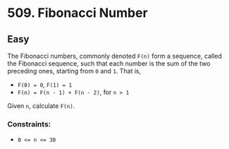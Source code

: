 # 509. Fibonacci Number

## Easy

The Fibonacci numbers, commonly denoted `F(n)` form a sequence, called the Fibonacci sequence, such that each number is
the sum of the two preceding ones, starting from `0` and `1`. That is,

- `F(0) = 0`, `F(1) = 1`
- `F(n) = F(n - 1) + F(n - 2)`, for `n > 1`

Given `n`, calculate `F(n)`.

### Constraints:

- `0 <= n <= 30`
